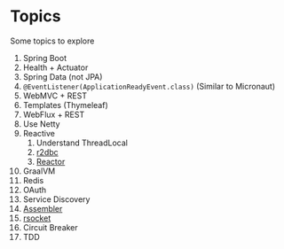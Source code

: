 # Topics

Some topics to explore

1. Spring Boot
1. Health + Actuator
1. Spring Data (not JPA)
1. `@EventListener(ApplicationReadyEvent.class)` (Similar to Micronaut)
1. WebMVC + REST
1. Templates (Thymeleaf)
1. WebFlux + REST
1. Use Netty
1. Reactive
   1. Understand ThreadLocal
   1. [r2dbc](https://r2dbc.io/)
   1. [Reactor](https://projectreactor.io/)
1. GraalVM
1. Redis
1. OAuth
1. Service Discovery
1. [Assembler](https://github.com/pellse/assembler/)
1. [rsocket](https://rsocket.io/)
1. Circuit Breaker
1. TDD
